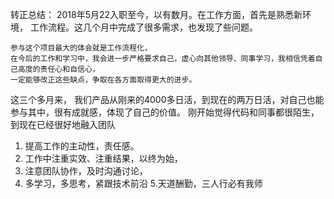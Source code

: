 转正总结：
	2018年5月22入职至今，以有数月。在工作方面，首先是熟悉新环境， 工作流程。这几个月中完成了很多需求，也发现了些问题。
	
	参与这个项目最大的体会就是工作流程化， 
	在今后的工作和学习中，我会进一步严格要求自己，虚心向其他领导、同事学习，我相信凭着自己高度的责任心和自信心，
	一定能够改正这些缺点，争取在各方面取得更大的进步。
这三个多月来， 我们产品从刚来的4000多日活，到现在的两万日活，对自己也能参与其中，很有成就感，体现了自己的价值。
刚开始觉得代码和同事都很陌生，到现在已经很好地融入团队

1. 提高工作的主动性，责任感。
2. 工作中注重实效、注重结果，以终为始，
3. 注意团队协作，及时沟通讨论，
4. 多学习，多思考，紧跟技术前沿
5.天道酬勤，三人行必有我师
